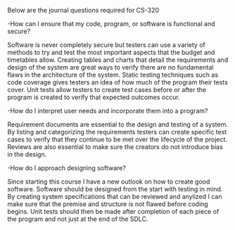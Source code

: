 Below are the journal questions required for CS-320

-How can I ensure that my code, program, or software is functional and secure?

Software is never completely secure but testers can use a variety of methods to try and test the most important aspects that the budget and timetables allow.  Creating tables and charts that detail the requirements and design of the system are great ways to verify there are no fundamental flaws in the architecture of the system.  Static testing techniques such as code coverage gives testers an idea of how much of the program their tests cover.  Unit tests allow testers to create test cases before or after the program is created to verify that expected outcomes occur.

-How do I interpret user needs and incorporate them into a program?

Requirement documents are essential to the design and testing of a system.  By listing and categorizing the requirements testers can create specific test cases to verify that they continue to be met over the lifecycle of the project.  Reviews are also essential to make sure the creators do not introduce bias in the design.

-How do I approach designing software?

Since starting this course I have a new outlook on how to create good software.  Software should be designed from the start with testing in mind.  By creating system specifications that can be reviewed and anylized I can make sure that the premise and structure is not flawed before coding begins.  Unit tests should then be made after completion of each piece of the program and not just at the end of the SDLC.
